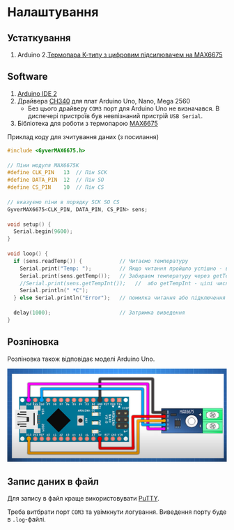 # Налаштування

## Устаткування

1. Arduino
2.[Термопара К-типу з цифровим підсилювачем на MAX6675](https://arduino.ua/prod1785-termopara-k-tipa-s-cifrovim-ysilitelem-na-max6675)

## Software

1. [Arduino IDE 2](https://www.arduino.cc/en/donate/)
2. Драйвера [CH340](https://arduinokit.com.ua/ua/a462945-ustanovka-drajvera-ch340.html) для плат Arduino Uno, Nano, Mega 2560
   - Без цього драйверу `COM3` порт для Arduino Uno не визначався. В диспечері пристроїв був невпізнаний пристрій `USB Serial`.
3. Бібліотека для роботи з термопарою [MAX6675](https://github.com/GyverLibs/GyverMAX6675)

Приклад коду для зчитування даних (з посилання)
```cpp
#include <GyverMAX6675.h>

// Піни модуля MAX6675K
#define CLK_PIN   13  // Пін SCK
#define DATA_PIN  12  // Пін SO
#define CS_PIN    10  // Пін CS

// вказуємо піни в порядку SCK SO CS
GyverMAX6675<CLK_PIN, DATA_PIN, CS_PIN> sens;

void setup() {
  Serial.begin(9600);
}

void loop() {
  if (sens.readTemp()) {            // Читаємо температуру
    Serial.print("Temp: ");         // Якщо читання пройшло успішно - виводимо в Serial
    Serial.print(sens.getTemp());   // Забираем температуру через getTemp
    //Serial.print(sens.getTempInt());   //  або getTempInt - цілі числа (без float)
    Serial.println(" *C");
  } else Serial.println("Error");   // помилка читання або підключення - виводимо лог

  delay(1000);                      // Затримка виведення
}
```

## Розпіновка

Розпіновка також відповідає моделі Arduino Uno.

![piss for MAX6675](./pins.png)

## Запис даних в файл

Для запису в файл краще використовувати [PuTTY](https://mechatrofice.com/arduino/save-serial-data-to-a-text-file-arduino-processing-putty). 

Треба витбрати порт `COM3` та увімкнути логування. Виведення порту буде в `.log`-файлі.
